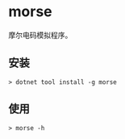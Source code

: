 # morse
摩尔电码模拟程序。

## 安装
```shell
> dotnet tool install -g morse
```

## 使用
```shell
> morse -h
```
